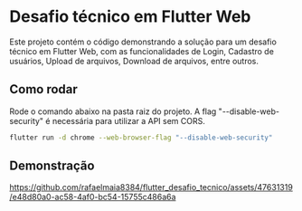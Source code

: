 # Desafio técnico em Flutter Web

Este projeto contém o código demonstrando a solução para um desafio técnico em Flutter Web, com as funcionalidades de Login, Cadastro de usuários, Upload de arquivos, Download de arquivos, entre outros.

## Como rodar

Rode o comando abaixo na pasta raiz do projeto.
A flag "--disable-web-security" é necessária para utilizar a API sem CORS.
```sh
flutter run -d chrome --web-browser-flag "--disable-web-security"
```

## Demonstração


https://github.com/rafaelmaia8384/flutter_desafio_tecnico/assets/47631319/e48d80a0-ac58-4af0-bc54-15755c486a6a


